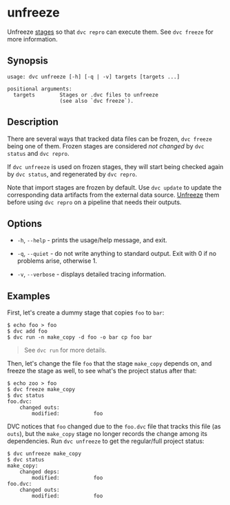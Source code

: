 # unfreeze

Unfreeze [stages](/doc/command-reference/run) so that `dvc repro` can execute
them. See `dvc freeze` for more information.

## Synopsis

```usage
usage: dvc unfreeze [-h] [-q | -v] targets [targets ...]

positional arguments:
  targets        Stages or .dvc files to unfreeze
                 (see also `dvc freeze`).
```

## Description

There are several ways that tracked data files can be frozen, `dvc freeze` being
one of them. Frozen stages are considered _not changed_ by `dvc status` and
`dvc repro`.

If `dvc unfreeze` is used on frozen stages, they will start being checked again
by `dvc status`, and regenerated by `dvc repro`.

Note that <abbr>import stages</abbr> are frozen by default. Use `dvc update` to
update the corresponding <abbr>data artifacts</abbr> from the external data
source. [Unfreeze](/doc/command-reference/unfreeze) them before using
`dvc repro` on a pipeline that needs their outputs.

## Options

- `-h`, `--help` - prints the usage/help message, and exit.

- `-q`, `--quiet` - do not write anything to standard output. Exit with 0 if no
  problems arise, otherwise 1.

- `-v`, `--verbose` - displays detailed tracing information.

## Examples

First, let's create a dummy stage that copies `foo` to `bar`:

```dvc
$ echo foo > foo
$ dvc add foo
$ dvc run -n make_copy -d foo -o bar cp foo bar
```

> See `dvc run` for more details.

Then, let's change the file `foo` that the stage `make_copy` depends on, and
freeze the stage as well, to see what's the project status after that:

```dvc
$ echo zoo > foo
$ dvc freeze make_copy
$ dvc status
foo.dvc:
	changed outs:
		modified:           foo
```

DVC notices that `foo` changed due to the `foo.dvc` file that tracks this file
(as `outs`), but the `make_copy` stage no longer records the change among its
dependencies. Run `dvc unfreeze` to get the regular/full project status:

```dvc
$ dvc unfreeze make_copy
$ dvc status
make_copy:
	changed deps:
		modified:           foo
foo.dvc:
	changed outs:
		modified:           foo
```
